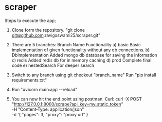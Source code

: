 # scraper

Steps to execute the app;

1. Clone form the repository.
       "git clone git@github.com:ravigoswami25/scraper.git"

2. There are 5 branches:
       Branch Name                  Functionality
       a) basic                     Basic implementation of given functionality without any db connections.
       b) DbImplementation          Added mongo db database for saving the information
       c) redis                     Added redis db for in memory caching
       d) prod                      Complete final code
       e) nestedSearch                For deeper search

4. Switch to any branch using git checkout "branch_name"
        Run "pip install requirements.txt"


5. Run "uvicorn main:app --reload"

6. You can now hit the end point using postman:
         Curl:
                curl -X POST "http://127.0.0.1:8000/scrape?api_key=my_static_token" \
                     -H "Content-Type: application/json" \
                     -d '{
                            "pages": 3,
                            "proxy": "proxy url"
                        }
